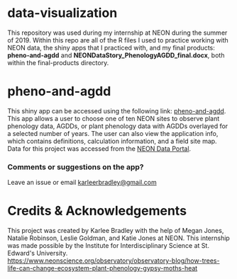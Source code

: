 # data-visualization

This repository was used during my internship at NEON during the summer of 2019. Within this repo are all of the R files I used to practice working with NEON data, the shiny apps that I practiced with, and my final products: 
**pheno-and-agdd** and **NEONDataStory_PhenologyAGDD_final.docx**, both within the final-products directory.

# pheno-and-agdd

This shiny app can be accessed using the following link: [pheno-and-agdd](https://kbradle1.shinyapps.io/pheno-and-agdd/).
This app allows a user to choose one of ten NEON sites to observe plant phenology data, AGDDs, or plant phenology data with AGDDs overlayed for a selected number of years.
The user can also view the application info, which contains definitions, calculation information, and a field site map.
Data for this project was accessed from the [NEON Data Portal](https://data.neonscience.org/home).

### Comments or suggestions on the app?

Leave an issue or email karleerbradley@gmail.com

# Credits & Acknowledgements

This project was created by Karlee Bradley with the help of Megan Jones, Natalie Robinson, Leslie Goldman, and Katie Jones at NEON. 
This internship was made possible by the Institute for Interdisciplinary Science at St. Edward's University.
https://www.neonscience.org/observatory/observatory-blog/how-trees-life-can-change-ecosystem-plant-phenology-gypsy-moths-heat
